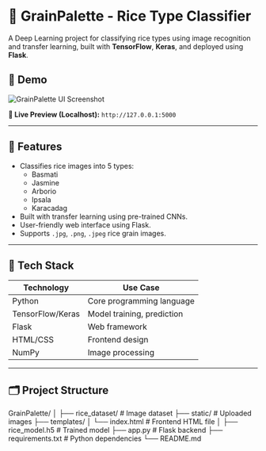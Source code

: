 # 🌾 GrainPalette - Rice Type Classifier

A Deep Learning project for classifying rice types using image recognition and transfer learning, built with **TensorFlow**, **Keras**, and deployed using **Flask**.

## 📸 Demo

![GrainPalette UI Screenshot](static/demo_screenshot.png)



**🔗 Live Preview (Localhost):** `http://127.0.0.1:5000`

---

## 🚀 Features

- Classifies rice images into 5 types:
  - Basmati
  - Jasmine
  - Arborio
  - Ipsala
  - Karacadag
- Built with transfer learning using pre-trained CNNs.
- User-friendly web interface using Flask.
- Supports `.jpg`, `.png`, `.jpeg` rice grain images.

---

## 🧠 Tech Stack

| Technology   | Use Case                  |
|--------------|---------------------------|
| Python       | Core programming language |
| TensorFlow/Keras | Model training, prediction |
| Flask        | Web framework             |
| HTML/CSS     | Frontend design           |
| NumPy        | Image processing          |

---

## 🗂 Project Structure

GrainPalette/
│
├── rice_dataset/ # Image dataset
├── static/ # Uploaded images
├── templates/
│ └── index.html # Frontend HTML file
│
├── rice_model.h5 # Trained model
├── app.py # Flask backend
├── requirements.txt # Python dependencies
└── README.md 


